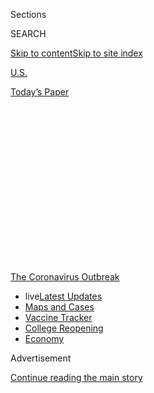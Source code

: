 <div id="app">

<div>

<div>

<div>

<div class="NYTAppHideMasthead css-1q2w90k e1suatyy0">

<div class="section css-ui9rw0 e1suatyy2">

<div class="css-eph4ug er09x8g0">

<div class="css-6n7j50">

</div>

<span class="css-1dv1kvn">Sections</span>

<div class="css-10488qs">

<span class="css-1dv1kvn">SEARCH</span>

</div>

[Skip to content](#site-content)[Skip to site
index](#site-index)

</div>

<div id="masthead-section-label" class="css-1wr3we4 eaxe0e00">

[U.S.](https://www.nytimes.com/section/us)

</div>

<div class="css-10698na e1huz5gh0">

</div>

</div>

<div id="masthead-bar-one" class="section hasLinks css-15hmgas e1csuq9d3">

<div class="css-uqyvli e1csuq9d0">

</div>

<div class="css-1uqjmks e1csuq9d1">

</div>

<div class="css-9e9ivx">

[](https://myaccount.nytimes.com/auth/login?response_type=cookie&client_id=vi)

</div>

<div class="css-1bvtpon e1csuq9d2">

[Today’s
Paper](https://www.nytimes.com/section/todayspaper)

</div>

</div>

</div>

</div>

<div data-aria-hidden="false">

<div id="site-content" data-role="main">

<div>

<div class="css-1aor85t" style="opacity:0.000000001;z-index:-1;visibility:hidden">

<div class="css-1hqnpie">

<div class="css-epjblv">

<span class="css-17xtcya">[U.S.](/section/us)</span><span class="css-x15j1o">|</span><span class="css-fwqvlz">Georgia,
Tennessee and South Carolina Say Businesses Can Reopen
Soon</span>

</div>

<div class="css-k008qs">

<div class="css-1iwv8en">

<span class="css-18z7m18"></span>

<div>

</div>

</div>

<span class="css-1n6z4y">https://nyti.ms/2VrYQl3</span>

<div class="css-1705lsu">

<div class="css-4xjgmj">

<div class="css-4skfbu" data-role="toolbar" data-aria-label="Social Media Share buttons, Save button, and Comments Panel with current comment count" data-testid="share-tools">

  - 
  - 
  - 
  - 
    
    <div class="css-6n7j50">
    
    </div>

  - 
  - 

</div>

</div>

</div>

</div>

</div>

</div>

<div id="NYT_TOP_BANNER_REGION" class="css-13pd83m">

<div>

<div id="styln-prism-menu-1592847958612" class="section interactive-content interactive-size-medium css-1edisqu">

<div class="css-17ih8de interactive-body">

<div id="scroll-container" class="css-1gj85ro">

[<span class="styln-title-wrap"><span class="css-1pje3qr">The
Coronavirus</span><span class="css-1pje3qr">
Outbreak</span></span>](https://www.nytimes.com/news-event/coronavirus?action=click&pgtype=Article&state=default&region=TOP_BANNER&context=storylines_menu)

  - <span class="css-kqxiym" data-emphasize="true">live</span>[Latest
    Updates](https://www.nytimes.com/2020/08/04/world/coronavirus-cases.html?action=click&pgtype=Article&state=default&region=TOP_BANNER&context=storylines_menu)
  - [Maps and
    Cases](https://www.nytimes.com/interactive/2020/us/coronavirus-us-cases.html?action=click&pgtype=Article&state=default&region=TOP_BANNER&context=storylines_menu)
  - [Vaccine
    Tracker](https://www.nytimes.com/interactive/2020/science/coronavirus-vaccine-tracker.html?action=click&pgtype=Article&state=default&region=TOP_BANNER&context=storylines_menu)
  - [College
    Reopening](https://www.nytimes.com/2020/08/02/us/covid-college-reopening.html?action=click&pgtype=Article&state=default&region=TOP_BANNER&context=storylines_menu)
  - [Economy](https://www.nytimes.com/live/2020/08/04/business/stock-market-today-coronavirus?action=click&pgtype=Article&state=default&region=TOP_BANNER&context=storylines_menu)

</div>

</div>

</div>

</div>

</div>

<div id="top-wrapper" class="css-1sy8kpn">

<div id="top-slug" class="css-l9onyx">

Advertisement

</div>

[Continue reading the main
story](#after-top)

<div class="ad top-wrapper" style="text-align:center;height:100%;display:block;min-height:250px">

<div id="top" class="place-ad" data-position="top" data-size-key="top">

</div>

</div>

<div id="after-top">

</div>

</div>

<div>

<div id="sponsor-wrapper" class="css-1hyfx7x">

<div id="sponsor-slug" class="css-19vbshk">

Supported by

</div>

[Continue reading the main
story](#after-sponsor)

<div id="sponsor" class="ad sponsor-wrapper" style="text-align:center;height:100%;display:block">

</div>

<div id="after-sponsor">

</div>

</div>

<div class="css-186x18t">

</div>

<div class="css-1vkm6nb ehdk2mb0">

# Georgia, Tennessee and South Carolina Say Businesses Can Reopen Soon

</div>

Even as some states move to restart their economies, coronavirus hot
spots are emerging, including at a state prison in Ohio.

<div class="css-79elbk" data-testid="photoviewer-wrapper">

<div class="css-z3e15g" data-testid="photoviewer-wrapper-hidden">

</div>

<div class="css-1a48zt4 ehw59r15" data-testid="photoviewer-children">

![<span class="css-16f3y1r e13ogyst0" data-aria-hidden="true">Gov. Brian
Kemp of Georgia listening to a question from the news media during a
tour of a temporary hospital at the Georgia World Congress Center last
week in
Atlanta.</span><span class="css-cnj6d5 e1z0qqy90" itemprop="copyrightHolder"><span class="css-1ly73wi e1tej78p0">Credit...</span><span><span>Pool
photo by Ron
Harris</span></span></span>](https://static01.nyt.com/images/2020/04/20/us/20VIRUS-USCASES-kemp/merlin_171654039_dec34257-cb98-402e-a79f-84a8c5d01616-articleLarge.jpg?quality=75&auto=webp&disable=upscale)

</div>

</div>

<div class="css-18e8msd">

<div class="css-pdw9fk epjyd6m0">

<div class="css-1txwxcy ey68jwv0" data-aria-hidden="true">

[![Rick
Rojas](https://static01.nyt.com/images/2018/02/20/multimedia/author-rick-rojas/author-rick-rojas-thumbLarge-v3.png
"Rick Rojas")](https://www.nytimes.com/by/rick-rojas)[![Michael
Cooper](https://static01.nyt.com/images/2018/02/16/multimedia/author-michael-cooper/author-michael-cooper-thumbLarge.jpg
"Michael Cooper")](https://www.nytimes.com/by/michael-cooper)

</div>

<div class="css-1baulvz">

By [<span class="css-1baulvz" itemprop="name">Rick
Rojas</span>](https://www.nytimes.com/by/rick-rojas) and
[<span class="css-1baulvz last-byline" itemprop="name">Michael
Cooper</span>](https://www.nytimes.com/by/michael-cooper)

</div>

</div>

  - 
    
    <div class="css-ld3wwf e16638kd2">
    
    April 20,
    2020
    
    </div>

  - 
    
    <div class="css-4xjgmj">
    
    <div class="css-d8bdto" data-role="toolbar" data-aria-label="Social Media Share buttons, Save button, and Comments Panel with current comment count" data-testid="share-tools">
    
      - 
      - 
      - 
      - 
        
        <div class="css-6n7j50">
        
        </div>
    
      - 
      - 
    
    </div>
    
    </div>

</div>

</div>

<div class="section meteredContent css-1r7ky0e" name="articleBody" itemprop="articleBody">

<div class="css-1fanzo5 StoryBodyCompanionColumn">

<div class="css-53u6y8">

ATLANTA — Residents of Georgia will be allowed on Friday to return to
the gym and get haircuts, pedicures, massages and tattoos. Next Monday,
they can dine again in restaurants and go to the movies.

With that announcement, Gov. Brian Kemp of Georgia on Monday joined
officials in other states who are moving ahead with plans to relax
restrictions intended to curb the spread of the coronavirus, despite
signs that the outbreak is just beginning to strike some parts of the
country.

</div>

</div>

<div>

</div>

<div class="css-1fanzo5 StoryBodyCompanionColumn">

<div class="css-53u6y8">

In Tennessee, Gov. Bill Lee said on Monday that he was not extending his
“safer-at-home” order that is set to expire on April 30. According to
his office, “the vast majority of businesses in 89 counties” will be
allowed to reopen on May 1. Businesses in Ohio are expected to reopen on
that date as well.

</div>

</div>

<div class="css-1fanzo5 StoryBodyCompanionColumn">

<div class="css-53u6y8">

“We’re going to do what we think is right — what I think is right — and
that is try to open this economy,” Gov. Mike DeWine of Ohio said Sunday
on NBC’s “Meet the Press,” “but do it very, very carefully so we don’t
get a lot of people killed.”

In South Carolina, Gov. Henry McMaster, a Republican, said on Monday
that department stores and some other retail businesses that had
previously been deemed nonessential would be allowed to reopen on
Tuesday, but they must abide by social distancing guidelines. People
will also be able to gain access to public beaches on Tuesday.

Across the country, governors have been weighing steps toward lifting
orders and reviving their stalled economies. A lack of sufficient
widespread testing has been seen as one of the main obstacles.

At the White House’s coronavirus briefing on Monday, President Trump
reacted dismissively to governors who said they had scrambled to access
testing materials, such as nasal swabs and chemical reagents.

“Some states have far more capacity than they actually understand,” he
said. “That is a complex subject, but some of the governors did not
understand it.”

</div>

</div>

<div class="css-1fanzo5 StoryBodyCompanionColumn">

<div class="css-53u6y8">

Mr. Trump specifically mentioned Gov. J.B. Pritzker of Illinois, a
Democrat, and Gov. Larry Hogan of Maryland, a Republican. He also framed
the debates around testing in political terms, saying that Democrats
wanted maximum testing “because they want to be able to criticize.”

</div>

</div>

<div>

</div>

<div class="css-1fanzo5 StoryBodyCompanionColumn">

<div class="css-53u6y8">

Mr. Kemp, in his news conference on Monday, said that he had been
frustrated by the issue of testing capacity, but that he also believed
that the crisis had leveled off enough to ease restrictions and help
alleviate the economic anguish they have helped create. Georgia has had
more than 19,000 confirmed cases of the coronavirus, with 775 deaths,
according to state public health officials.

He said that stores were not reopening for “business as usual,” noting
that social distancing rules still must be enforced, and that businesses
should check employees’ temperatures for fevers and ramp up sanitation
efforts.

<div id="NYT_MAIN_CONTENT_1_REGION" class="css-9tf9ac">

<div>

<div id="styln-covid-updates-world" class="section interactive-content interactive-size-medium css-1ftcdic">

<div class="css-17ih8de interactive-body">

<div id="styln-briefing-block" data-asset-id="QXJ0aWNsZTpueXQ6Ly9hcnRpY2xlLzNhNGMwYWI5LWIwY2QtNWQwOS1hZTgwLTdjMGU3ZTA1OWQ2OA==">

<div class="briefing-block-header-section">

# [Latest Updates: Global Coronavirus Outbreak](https://www.nytimes.com/2020/08/04/world/coronavirus-cases.html?action=click&pgtype=Article&state=default&region=MAIN_CONTENT_1&context=storylines_live_updates)

<div class="briefing-block-ts">

Updated 2020-08-04T20:57:54.346Z

</div>

</div>

  - [Novavax sees encouraging results from two studies of its
    experimental
    vaccine.](https://www.nytimes.com/2020/08/04/world/coronavirus-cases.html?action=click&pgtype=Article&state=default&region=MAIN_CONTENT_1&context=storylines_live_updates#link-1228a480)
  - [Public and private schools in Maryland and elsewhere are divided
    over in-person
    instruction.](https://www.nytimes.com/2020/08/04/world/coronavirus-cases.html?action=click&pgtype=Article&state=default&region=MAIN_CONTENT_1&context=storylines_live_updates#link-4825b93)
  - [The United Nations calls on policymakers to ‘plan thoroughly for
    school
    reopenings.’](https://www.nytimes.com/2020/08/04/world/coronavirus-cases.html?action=click&pgtype=Article&state=default&region=MAIN_CONTENT_1&context=storylines_live_updates#link-50f7386d)

<div class="briefing-block-footer">

<div class="briefing-block-footer-meta">

[See more
updates](https://www.nytimes.com/2020/08/04/world/coronavirus-cases.html?action=click&pgtype=Article&state=default&region=MAIN_CONTENT_1&context=storylines_live_updates)

</div>

<div class="briefing-block-briefinglinks">

<span>More live coverage:</span>
[Markets](https://www.nytimes.com/live/2020/08/04/business/stock-market-today-coronavirus?action=click&pgtype=Article&state=default&region=MAIN_CONTENT_1&context=storylines_live_updates)

</div>

</div>

</div>

</div>

</div>

</div>

</div>

The move to reopen, he said, was “a small step forward and should be
treated as such.”

Mr. Kemp and Mr. Lee, both Republicans, were among the governors who
were criticized for being slow to impose statewide closure orders. Both
had expressed concerns about an invasion of civil liberties and the
economic strain that closing down large parts of the economy would
create.

Parts of the Outer Banks of North Carolina, a string of barrier islands
whose beaches are popular with tourists, are also moving forward with
lifting restrictions for entry, officials said.

</div>

</div>

<div>

</div>

<div class="css-1fanzo5 StoryBodyCompanionColumn">

<div class="css-53u6y8">

Emergency officials from Dare County, N.C., which includes the towns of
Nags Head, Kitty Hawk and Southern Shores, said in a statement on Monday
that the decision was based on “careful consideration of the science,
trends, data and resource availability.” The county has had 15 diagnosed
cases, with one death, officials said.

</div>

</div>

<div class="css-1fanzo5 StoryBodyCompanionColumn">

<div class="css-53u6y8">

In Ohio, even as plans were being put in place to reopen, a state prison
about an hour’s drive north of the capital became the largest-known
source of coronavirus infections in the United States, continuing a
trend of fast-moving outbreaks in crowded, confined spaces.

Officials said that at least 1,828 inmates — almost three-quarters of
the population — had tested positive for the coronavirus at the minimum-
and medium-security prison in Marion, Ohio. That is more than the number
of known cases from a [meatpacking plant in South
Dakota](https://www.nytimes.com/2020/04/15/us/coronavirus-south-dakota-meat-plant-refugees.html)
and a Navy [aircraft carrier docked in
Guam](https://www.nytimes.com/2020/04/06/us/politics/coronavirus-navy-secretary-roosevelt-crozier.html).

“Once Covid-19 gets inside the gate, inside the door, it spreads, and it
spreads very significantly,” Mr. DeWine, a Republican, said at a news
conference on Monday.

Although there have been encouraging signs that the outbreak is
beginning to level off in some parts of the country, the threat is
continuing to grow in other states and regions.

Even in areas where the number of new cases is beginning to flatten,
they remain high: New York, which on Monday reported its fewest positive
tests in a month and its lowest one-day death toll in more than two
weeks, still had [4,726 new cases and 478 new
deaths](https://www.nytimes.com/2020/04/20/nyregion/coronavirus-new-york-update.html?type=styln-live-updates&label=new%20york&index=2&action=click&module=Spotlight&pgtype=Homepage).
And the country has added more than 25,000 new cases a day for the past
week.

In some parts of the country, there are signs that things are getting
worse, not better.

In Massachusetts, which has been particularly hard hit in recent days,
officials reported 1,705 new cases on Sunday, bringing the [state’s
total
to 38,077](https://www.nytimes.com/interactive/2020/us/massachusetts-coronavirus-cases.html).
Officials also reported 146 new deaths, which brought the death toll to
1,706.

</div>

</div>

<div class="css-1fanzo5 StoryBodyCompanionColumn">

<div class="css-53u6y8">

“We’re right in the middle of the surge now,” Gov. Charlie Baker, a
Republican, said Sunday on CBS’s “Face the Nation.”

</div>

</div>

<div class="css-79elbk" data-testid="photoviewer-wrapper">

<div class="css-z3e15g" data-testid="photoviewer-wrapper-hidden">

</div>

<div class="css-1a48zt4 ehw59r15" data-testid="photoviewer-children">

![<span class="css-16f3y1r e13ogyst0" data-aria-hidden="true">A man who
has tested positive for coronavirus is loaded in an ambulance in
Chelsea,
Mass.</span><span class="css-cnj6d5 e1z0qqy90" itemprop="copyrightHolder"><span class="css-1ly73wi e1tej78p0">Credit...</span><span>Brian
Snyder/Reuters</span></span>](https://static01.nyt.com/images/2020/04/20/us/20VIRUS-USCASES-mass/merlin_171695355_af6e805b-6b7f-4ebd-9361-0badeb1333e4-articleLarge.jpg?quality=75&auto=webp&disable=upscale)

</div>

</div>

<div class="css-1fanzo5 StoryBodyCompanionColumn">

<div class="css-53u6y8">

Los Angeles County reported 81 deaths on Saturday, its highest one-day
death toll.

“In this last week, we have doubled the number of deaths that occurred
among L.A. County residents,” Barbara Ferrer, the county’s director of
public health, [said in a
statement](http://publichealth.lacounty.gov/phcommon/public/media/mediapubhpdetail.cfm?prid=2325)
on Saturday. Fewer deaths were reported Sunday — 24 — but county
officials noted that [nearly 1,000 new
cases](http://publichealth.lacounty.gov/phcommon/public/media/mediapubhpdetail.cfm?prid=2326)
had been identified in the previous 48
hours.

<div id="NYT_MAIN_CONTENT_3_REGION" class="css-9tf9ac">

<div>

<div id="styln-prism-freeform-1594220623585" class="section interactive-content interactive-size-medium css-1ftcdic">

<div class="css-17ih8de interactive-body">

<div id="prism-freeform-block-85410" class="css-19mumt8" data-role="complementary" data-storyline="The Coronavirus Outbreak" data-truncated="true" tabindex="0">

<div class="css-a8d9oz">

<div class="css-eb027h">

[](https://www.nytimes.com/news-event/coronavirus?action=click&pgtype=Article&state=default&region=MAIN_CONTENT_3&context=storylines_faq)

### The Coronavirus Outbreak ›

#### Frequently Asked Questions

Updated August 4, 2020

  - #### I have antibodies. Am I now immune?
    
      - As of right now,[that seems likely, for at least several
        months.](https://www.nytimes.com/2020/07/22/health/covid-antibodies-herd-immunity.html?action=click&pgtype=Article&state=default&region=MAIN_CONTENT_3&context=storylines_faq)
        There have been frightening accounts of people suffering what
        seems to be a second bout of Covid-19. But experts say these
        patients may have a drawn-out course of infection, with the
        virus taking a slow toll weeks to months after initial exposure.
        People infected with the coronavirus typically
        [produce](https://www.nature.com/articles/s41586-020-2456-9)
        immune molecules called antibodies, which are [protective
        proteins made in response to an
        infection](https://www.nytimes.com/2020/05/07/health/coronavirus-antibody-prevalence.html?action=click&pgtype=Article&state=default&region=MAIN_CONTENT_3&context=storylines_faq)[.
        These antibodies
        may](https://www.nytimes.com/2020/05/07/health/coronavirus-antibody-prevalence.html?action=click&pgtype=Article&state=default&region=MAIN_CONTENT_3&context=storylines_faq)
        last in the body [only two to three
        months](https://www.nature.com/articles/s41591-020-0965-6),
        which may seem worrisome, but that’s perfectly normal after an
        acute infection subsides, said Dr. Michael Mina, an immunologist
        at Harvard University. It may be possible to get the coronavirus
        again, but it’s highly unlikely that it would be possible in a
        short window of time from initial infection or make people
        sicker the second time.

  - #### I’m a small-business owner. Can I get relief?
    
      - The [stimulus bills enacted in
        March](https://www.nytimes.com/article/small-business-loans-stimulus-grants-freelancers-coronavirus.html?action=click&pgtype=Article&state=default&region=MAIN_CONTENT_3&context=storylines_faq)
        offer help for the millions of American small businesses. Those
        eligible for aid are businesses and nonprofit organizations with
        fewer than 500 workers, including sole proprietorships,
        independent contractors and freelancers. Some larger companies
        in some industries are also eligible. The help being offered,
        which is being managed by the Small Business Administration,
        includes the Paycheck Protection Program and the Economic Injury
        Disaster Loan program. But lots of folks have [not yet seen
        payouts.](https://www.nytimes.com/interactive/2020/05/07/business/small-business-loans-coronavirus.html?action=click&pgtype=Article&state=default&region=MAIN_CONTENT_3&context=storylines_faq)
        Even those who have received help are confused: The rules are
        draconian, and some are stuck sitting on [money they don’t know
        how to
        use.](https://www.nytimes.com/2020/05/02/business/economy/loans-coronavirus-small-business.html?action=click&pgtype=Article&state=default&region=MAIN_CONTENT_3&context=storylines_faq)
        Many small-business owners are getting less than they expected
        or [not hearing anything at
        all.](https://www.nytimes.com/2020/06/10/business/Small-business-loans-ppp.html?action=click&pgtype=Article&state=default&region=MAIN_CONTENT_3&context=storylines_faq)

  - #### What are my rights if I am worried about going back to work?
    
      - Employers have to provide [a safe
        workplace](https://www.osha.gov/SLTC/covid-19/standards.html)
        with policies that protect everyone equally. [And if one of your
        co-workers tests positive for the coronavirus, the
        C.D.C.](https://www.nytimes.com/article/coronavirus-money-unemployment.html?action=click&pgtype=Article&state=default&region=MAIN_CONTENT_3&context=storylines_faq)
        has said that [employers should tell their
        employees](https://www.cdc.gov/coronavirus/2019-ncov/community/guidance-business-response.html)
        -- without giving you the sick employee’s name -- that they may
        have been exposed to the virus.

  - #### Should I refinance my mortgage?
    
      - [It could be a good
        idea,](https://www.nytimes.com/article/coronavirus-money-unemployment.html?action=click&pgtype=Article&state=default&region=MAIN_CONTENT_3&context=storylines_faq)
        because mortgage rates have [never been
        lower.](https://www.nytimes.com/2020/07/16/business/mortgage-rates-below-3-percent.html?action=click&pgtype=Article&state=default&region=MAIN_CONTENT_3&context=storylines_faq)
        Refinancing requests have pushed mortgage applications to some
        of the highest levels since 2008, so be prepared to get in line.
        But defaults are also up, so if you’re thinking about buying a
        home, be aware that some lenders have tightened their standards.

  - #### What is school going to look like in September?
    
      - It is unlikely that many schools will return to a normal
        schedule this fall, requiring the grind of [online
        learning](https://www.nytimes.com/2020/06/05/us/coronavirus-education-lost-learning.html?action=click&pgtype=Article&state=default&region=MAIN_CONTENT_3&context=storylines_faq),
        [makeshift child
        care](https://www.nytimes.com/2020/05/29/us/coronavirus-child-care-centers.html?action=click&pgtype=Article&state=default&region=MAIN_CONTENT_3&context=storylines_faq)
        and [stunted
        workdays](https://www.nytimes.com/2020/06/03/business/economy/coronavirus-working-women.html?action=click&pgtype=Article&state=default&region=MAIN_CONTENT_3&context=storylines_faq)
        to continue. California’s two largest public school districts —
        Los Angeles and San Diego — said on July 13, that [instruction
        will be remote-only in the
        fall](https://www.nytimes.com/2020/07/13/us/lausd-san-diego-school-reopening.html?action=click&pgtype=Article&state=default&region=MAIN_CONTENT_3&context=storylines_faq),
        citing concerns that surging coronavirus infections in their
        areas pose too dire a risk for students and teachers. Together,
        the two districts enroll some 825,000 students. They are the
        largest in the country so far to abandon plans for even a
        partial physical return to classrooms when they reopen in
        August. For other districts, the solution won’t be an
        all-or-nothing approach. [Many
        systems](https://bioethics.jhu.edu/research-and-outreach/projects/eschool-initiative/school-policy-tracker/),
        including the nation’s largest, New York City, are devising
        [hybrid
        plans](https://www.nytimes.com/2020/06/26/us/coronavirus-schools-reopen-fall.html?action=click&pgtype=Article&state=default&region=MAIN_CONTENT_3&context=storylines_faq)
        that involve spending some days in classrooms and other days
        online. There’s no national policy on this yet, so check with
        your municipal school system regularly to see what is happening
        in your
community.

<div id="styln-survey-component-85410" class="styln-survey-component" data-surveyname="faq" data-surveystoryline="coronavirus">

</div>

</div>

<div class="css-6mllg9">

</div>

<div class="css-pmm6ed">

<span class="css-5gimkt"></span>

</div>

</div>

</div>

</div>

</div>

</div>

</div>

Significant workplace-based clusters of known infections have been
reported in Iowa, Kansas, Minnesota, North Dakota, South Dakota,
Tennessee and other states, suggesting that the pandemic is just
beginning to sink into some communities.

[Nursing
homes](https://www.nytimes.com/2020/04/19/nyregion/coronavirus-nj-andover-nursing-home-deaths.html)
and prisons also continue to be hot spots.

About one out of five confirmed cases in Ohio is now connected to the
state’s prison system, according to statewide numbers. The Department of
Rehabilitation and Correction said that as of Sunday, at least 2,400
inmates in the system had tested positive, and seven had died of either
confirmed or suspected Covid-19 infections.

No deaths have been reported among the inmates at the prison in Marion,
but one staff member there has died, and 103 employees have tested
positive. The prison [announced its first positive
case](https://www.drc.ohio.gov/Family/COVID-19-UPDATES), of an employee,
on March 29.

Pickaway Correctional Institution, southwest of Columbus, also had a
large number of confirmed cases, with 384 inmates and 64 employees
testing positive as of Sunday.

</div>

</div>

<div class="css-1fanzo5 StoryBodyCompanionColumn">

<div class="css-53u6y8">

Despite warnings from health officials and attempts to [release some
inmates](https://www.nytimes.com/2020/03/30/us/coronavirus-prisons-jails.html)
to prevent outbreaks, jails, prisons and detention centers have emerged
as major coronavirus spreaders. As of Monday, four of the 10
largest-known sources of infection in the United States were
correctional facilities, [according to national
data](https://www.nytimes.com/interactive/2020/us/coronavirus-us-cases.html)
collected by The New York Times.

More than half of the inmates at the Neuse Correctional Institution in
Goldsboro, N.C. — 458 — have tested positive for the virus, [county
officials said](https://www.waynegov.com/946/Coronavirus-COVID-19). And
there have been more than 600 cases involving inmates and staff members
at the Cook County Jail in Chicago, where [four inmates have
died](https://www.chicagotribune.com/news/breaking/ct-4th-ccj-covid19-death-20200420-fwwoavnzrzfznnymlebyq2umwi-story.html).

At one point last week, Chicago’s jail was the [top-known source of U.S.
infections](https://www.nytimes.com/2020/04/08/us/coronavirus-cook-county-jail-chicago.html),
but other sources have since surpassed it.

The overall numbers inside prisons are most likely a vast undercount
because some state and local agencies have not released information
about cases behind bars, and others, including the federal Bureau of
Prisons, are not testing everyone who falls ill. In contrast, Ohio said
it was testing aggressively inside prisons where the virus has been
confirmed, extending tests even to prisoners who were not showing
symptoms.

“The reason that you’re seeing the numbers spike, of course, is because
we are massively testing now,” Mr. DeWine said. Prisons, or any place
where people were living together in close quarters, he said, present “a
very difficult situation.”

Dr. Amy Acton, the director of the Ohio Department of Health, said that
despite the large number of positive cases detected in the prison
system, many of the infected inmates were not sick.

“What was fascinating about some of that data was the amount of
asymptomatic cases we are picking up,” Dr. Acton said, adding that
neighboring states were getting similar results.

Rick Rojas reported from Atlanta and Michael Cooper from New York. Scott
Dodd, Sean Plambeck and Timothy Williams contributed reporting.

</div>

</div>

<div>

</div>

</div>

<div>

</div>

<div>

</div>

<div>

</div>

<div>

<div id="bottom-wrapper" class="css-1ede5it">

<div id="bottom-slug" class="css-l9onyx">

Advertisement

</div>

[Continue reading the main
story](#after-bottom)

<div id="bottom" class="ad bottom-wrapper" style="text-align:center;height:100%;display:block;min-height:90px">

</div>

<div id="after-bottom">

</div>

</div>

</div>

</div>

</div>

## Site Index

<div>

</div>

## Site Information Navigation

  - [© <span>2020</span> <span>The New York Times
    Company</span>](https://help.nytimes.com/hc/en-us/articles/115014792127-Copyright-notice)

<!-- end list -->

  - [NYTCo](https://www.nytco.com/)
  - [Contact
    Us](https://help.nytimes.com/hc/en-us/articles/115015385887-Contact-Us)
  - [Work with us](https://www.nytco.com/careers/)
  - [Advertise](https://nytmediakit.com/)
  - [T Brand Studio](http://www.tbrandstudio.com/)
  - [Your Ad
    Choices](https://www.nytimes.com/privacy/cookie-policy#how-do-i-manage-trackers)
  - [Privacy](https://www.nytimes.com/privacy)
  - [Terms of
    Service](https://help.nytimes.com/hc/en-us/articles/115014893428-Terms-of-service)
  - [Terms of
    Sale](https://help.nytimes.com/hc/en-us/articles/115014893968-Terms-of-sale)
  - [Site
    Map](https://spiderbites.nytimes.com)
  - [Help](https://help.nytimes.com/hc/en-us)
  - [Subscriptions](https://www.nytimes.com/subscription?campaignId=37WXW)

</div>

</div>

</div>

</div>
